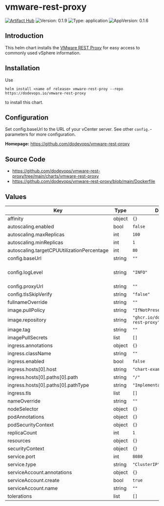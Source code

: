 # vmware-rest-proxy

[![Artifact Hub](https://img.shields.io/endpoint?url=https://artifacthub.io/badge/repository/vmware-rest-proxy)](https://artifacthub.io/packages/search?repo=vmware-rest-proxy) ![Version: 0.1.9](https://img.shields.io/badge/Version-0.1.9-informational?style=flat-square) ![Type: application](https://img.shields.io/badge/Type-application-informational?style=flat-square) ![AppVersion: 0.1.6](https://img.shields.io/badge/AppVersion-0.1.6-informational?style=flat-square)

## Introduction

This helm chart installs the [VMware REST Proxy](https://github.com/dodevops/vmware-rest-proxy) for easy access
to commonly used vSphere information.

## Installation

Use

    helm install <name of release> vmware-rest-proy --repo https://dodevops.io/vmware-rest-proxy

to install this chart.

## Configuration

Set config.baseUrl to the URL of your vCenter server. See other `config.`-parameters for more configuration.

**Homepage:** <https://github.com/dodevops/vmware-rest-proxy>

## Source Code

* <https://github.com/dodevops/vmware-rest-proxy/tree/main/charts/vmware-rest-proxy>
* <https://github.com/dodevops/vmware-rest-proxy/blob/main/Dockerfile>

## Values

| Key | Type | Default | Description |
|-----|------|---------|-------------|
| affinity | object | `{}` |  |
| autoscaling.enabled | bool | `false` |  |
| autoscaling.maxReplicas | int | `100` |  |
| autoscaling.minReplicas | int | `1` |  |
| autoscaling.targetCPUUtilizationPercentage | int | `80` |  |
| config.baseUrl | string | `""` | base URL of the vCenter server |
| config.logLevel | string | `"INFO"` | Maximum log level to use (see (https://pkg.go.dev/github.com/sirupsen/logrus#readme-level-logging)) [INFO] |
| config.proxyUrl | string | `""` | Connect to the vCenter using this proxy |
| config.tlsSkipVerify | string | `"false"` | If set, will disable TLS verification for the API client |
| fullnameOverride | string | `""` |  |
| image.pullPolicy | string | `"IfNotPresent"` |  |
| image.repository | string | `"ghcr.io/dodevops/vmware-rest-proxy"` |  |
| image.tag | string | `""` |  |
| imagePullSecrets | list | `[]` |  |
| ingress.annotations | object | `{}` |  |
| ingress.className | string | `""` |  |
| ingress.enabled | bool | `false` |  |
| ingress.hosts[0].host | string | `"chart-example.local"` |  |
| ingress.hosts[0].paths[0].path | string | `"/"` |  |
| ingress.hosts[0].paths[0].pathType | string | `"ImplementationSpecific"` |  |
| ingress.tls | list | `[]` |  |
| nameOverride | string | `""` |  |
| nodeSelector | object | `{}` |  |
| podAnnotations | object | `{}` |  |
| podSecurityContext | object | `{}` |  |
| replicaCount | int | `1` |  |
| resources | object | `{}` |  |
| securityContext | object | `{}` |  |
| service.port | int | `8080` |  |
| service.type | string | `"ClusterIP"` |  |
| serviceAccount.annotations | object | `{}` |  |
| serviceAccount.create | bool | `true` |  |
| serviceAccount.name | string | `""` |  |
| tolerations | list | `[]` |  |

